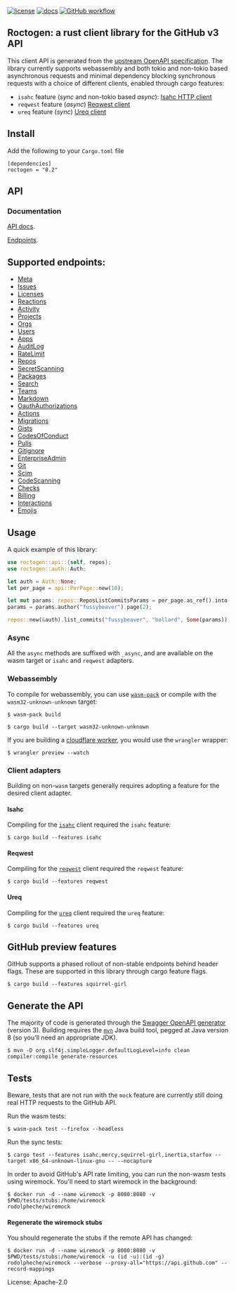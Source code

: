 [![license](https://img.shields.io/badge/License-Apache%202.0-blue.svg)](https://opensource.org/licenses/Apache-2.0)
[![docs](https://docs.rs/roctogen/badge.svg)](https://docs.rs/roctogen/)
[![GitHub workflow](https://github.com/github/docs/actions/workflows/default.yml/badge.svg)](https://github.com/fussybeaver/roctogen/actions/workflows/default.yml)

## Roctogen: a rust client library for the GitHub v3 API

This client API is generated from the [upstream OpenAPI
specification](https://github.com/github/rest-api-description/). The library currently supports
webassembly and both tokio and non-tokio based asynchronous requests and minimal dependency blocking
synchronous requests with a choice of different clients, enabled through cargo features:

  - `isahc` feature (*sync* and non-tokio based *async*): [Isahc HTTP client](https://github.com/sagebind/isahc)
  - `reqwest` feature (*async*) [Reqwest client](https://github.com/seanmonstar/reqwest)
  - `ureq` feature (*sync*) [Ureq client](https://github.com/algesten/ureq)

## Install

Add the following to your `Cargo.toml` file

```nocompile
[dependencies]
roctogen = "0.2"
```

## API
### Documentation

[API docs](https://docs.rs/roctogen/latest).

[Endpoints](https://docs.rs/roctogen/latest/roctogen/endpoints/index.html).

Supported endpoints:
---

  - [Meta](https://docs.rs/roctogen/latest/roctogen/endpoints/meta/struct.Meta.html)
  - [Issues](https://docs.rs/roctogen/latest/roctogen/endpoints/issues/struct.Issues.html)
  - [Licenses](https://docs.rs/roctogen/latest/roctogen/endpoints/licenses/struct.Licenses.html)
  - [Reactions](https://docs.rs/roctogen/latest/roctogen/endpoints/reactions/struct.Reactions.html)
  - [Activity](https://docs.rs/roctogen/latest/roctogen/endpoints/activity/struct.Activity.html)
  - [Projects](https://docs.rs/roctogen/latest/roctogen/endpoints/projects/struct.Projects.html)
  - [Orgs](https://docs.rs/roctogen/latest/roctogen/endpoints/orgs/struct.Orgs.html)
  - [Users](https://docs.rs/roctogen/latest/roctogen/endpoints/users/struct.Users.html)
  - [Apps](https://docs.rs/roctogen/latest/roctogen/endpoints/apps/struct.Apps.html)
  - [AuditLog](https://docs.rs/roctogen/latest/roctogen/endpoints/audit_log/struct.AuditLog.html)
  - [RateLimit](https://docs.rs/roctogen/latest/roctogen/endpoints/rate_limit/struct.RateLimit.html)
  - [Repos](https://docs.rs/roctogen/latest/roctogen/endpoints/repos/struct.Repos.html)
  - [SecretScanning](https://docs.rs/roctogen/latest/roctogen/endpoints/secret_scanning/struct.SecretScanning.html)
  - [Packages](https://docs.rs/roctogen/latest/roctogen/endpoints/packages/struct.Packages.html)
  - [Search](https://docs.rs/roctogen/latest/roctogen/endpoints/search/struct.Search.html)
  - [Teams](https://docs.rs/roctogen/latest/roctogen/endpoints/teams/struct.Teams.html)
  - [Markdown](https://docs.rs/roctogen/latest/roctogen/endpoints/markdown/struct.Markdown.html)
  - [OauthAuthorizations](https://docs.rs/roctogen/latest/roctogen/endpoints/oauth_authorizations/struct.OauthAuthorizations.html)
  - [Actions](https://docs.rs/roctogen/latest/roctogen/endpoints/actions/struct.Actions.html)
  - [Migrations](https://docs.rs/roctogen/latest/roctogen/endpoints/migrations/struct.Migrations.html)
  - [Gists](https://docs.rs/roctogen/latest/roctogen/endpoints/gists/struct.Gists.html)
  - [CodesOfConduct](https://docs.rs/roctogen/latest/roctogen/endpoints/codes_of_conduct/struct.CodesOfConduct.html)
  - [Pulls](https://docs.rs/roctogen/latest/roctogen/endpoints/pulls/struct.Pulls.html)
  - [Gitignore](https://docs.rs/roctogen/latest/roctogen/endpoints/gitignore/struct.Gitignore.html)
  - [EnterpriseAdmin](https://docs.rs/roctogen/latest/roctogen/endpoints/enterprise_admin/struct.EnterpriseAdmin.html)
  - [Git](https://docs.rs/roctogen/latest/roctogen/endpoints/git/struct.Git.html)
  - [Scim](https://docs.rs/roctogen/latest/roctogen/endpoints/scim/struct.Scim.html)
  - [CodeScanning](https://docs.rs/roctogen/latest/roctogen/endpoints/code_scanning/struct.CodeScanning.html)
  - [Checks](https://docs.rs/roctogen/latest/roctogen/endpoints/checks/struct.Checks.html)
  - [Billing](https://docs.rs/roctogen/latest/roctogen/endpoints/billing/struct.Billing.html)
  - [Interactions](https://docs.rs/roctogen/latest/roctogen/endpoints/interactions/struct.Interactions.html)
  - [Emojis](https://docs.rs/roctogen/latest/roctogen/endpoints/emojis/struct.Emojis.html)

## Usage

A quick example of this library:

```rust
use roctogen::api::{self, repos};
use roctogen::auth::Auth;

let auth = Auth::None;
let per_page = api::PerPage::new(10);

let mut params: repos::ReposListCommitsParams = per_page.as_ref().into();
params = params.author("fussybeaver").page(2);

repos::new(&auth).list_commits("fussybeaver", "bollard", Some(params));
```

### Async

All the `async` methods are suffixed with `_async`, and are available on the wasm target or `isahc` and `reqwest` adapters.

### Webassembly

To compile for webassembly, you can use [`wasm-pack`](https://github.com/rustwasm/wasm-pack) or compile with the
`wasm32-unknown-unknown` target:

```nocompile
$ wasm-pack build
```

```nocompile
$ cargo build --target wasm32-unknown-unknown
```

If you are building a [cloudflare worker](https://workers.cloudflare.com/), you would use the
`wrangler` wrapper:

```nocompile
$ wrangler preview --watch
```

### Client adapters

Building on non-`wasm` targets generally requires adopting a feature for the desired
client adapter.

#### Isahc

Compiling for the [`isahc`](https://github.com/sagebind/isahc) client required the `isahc` feature:

```nocompile
$ cargo build --features isahc
```

#### Reqwest

Compiling for the [`reqwest`](https://github.com/seanmonstar/reqwest) client required the `reqwest` feature:

```nocompile
$ cargo build --features reqwest
```

#### Ureq

Compiling for the [`ureq`](https://github.com/algesten/ureq) client required the `ureq` feature:

```nocompile
$ cargo build --features ureq
```

## GitHub preview features

GitHub supports a phased rollout of non-stable endpoints behind header flags. These are
supported in this library through cargo feature flags.

```nocompile
$ cargo build --features squirrel-girl
```

## Generate the API

The majority of code is generated through the [Swagger OpenAPI
generator](https://github.com/swagger-api/swagger-codegen) (version 3).  Building requires the
[`mvn`](https://maven.apache.org/install.html) Java build tool, pegged at Java version 8 (so
you'll need an appropriate JDK).

```nocompile
$ mvn -D org.slf4j.simpleLogger.defaultLogLevel=info clean compiler:compile generate-resources
```

## Tests

Beware, tests that are not run with the `mock` feature are currently still doing real HTTP requests to the GitHub API.

Run the wasm tests:

```nocompile
$ wasm-pack test --firefox --headless
```

Run the sync tests:

```nocompile
$ cargo test --features isahc,mercy,squirrel-girl,inertia,starfox --target x86_64-unknown-linux-gnu -- --nocapture
```

In order to avoid GitHub's API rate limiting, you can run the non-wasm tests using wiremock.
You'll need to start wiremock in the background:

```nocompile
$ docker run -d --name wiremock -p 8080:8080 -v $PWD/tests/stubs:/home/wiremock
rodolpheche/wiremock
```

#### Regenerate the wiremock stubs

You should regenerate the stubs if the remote API has changed:

```nocompile
$ docker run -d --name wiremock -p 8080:8080 -v $PWD/tests/stubs:/home/wiremock -u (id -u):(id -g) rodolpheche/wiremock --verbose --proxy-all="https://api.github.com" --record-mappings
```


License: Apache-2.0
